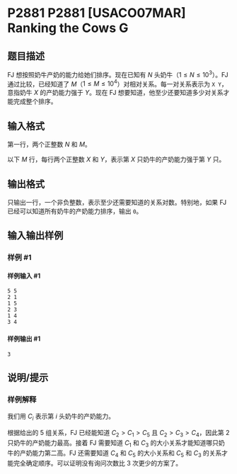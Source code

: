 # P2881 P2881 [USACO07MAR] Ranking the Cows G

## 题目描述

FJ 想按照奶牛产奶的能力给她们排序。现在已知有 $N$ 头奶牛（$1\le N\le {10}^3$）。FJ 通过比较，已经知道了 $M$（$1 \le M \le {10}^4$）对相对关系。每一对关系表示为 `X Y`，意指奶牛 $X$ 的产奶能力强于 $Y$。现在 FJ 想要知道，他至少还要知道多少对关系才能完成整个排序。

## 输入格式

第一行，两个正整数 $N$ 和 $M$。

以下 $M$ 行，每行两个正整数 $X$ 和 $Y$，表示第 $X$ 只奶牛的产奶能力强于第 $Y$ 只。

## 输出格式

只输出一行，一个非负整数，表示至少还需要知道的关系对数。特别地，如果 FJ 已经可以知道所有奶牛的产奶能力排序，输出 `0`。

## 输入输出样例

### 样例 #1

#### 样例输入 #1

```
5 5
2 1
1 5
2 3
1 4
3 4
```

#### 样例输出 #1

```
3
```

## 说明/提示

### 样例解释

我们用 $C_i$ 表示第 $i$ 头奶牛的产奶能力。

根据给出的 $5$ 组关系，FJ 已经能知道 $C_2 > C_1 > C_5$ 且 $C_2 > C_3 > C_4$，因此第 $2$ 只奶牛的产奶能力最高。接着 FJ 需要知道 $C_1$ 和 $C_3$ 的大小关系才能知道哪只奶牛的产奶能力第二高。FJ 还需要知道 $C_4$ 和 $C_5$ 的大小关系和 $C_5$ 和 $C_3$ 的关系才能完全确定顺序。可以证明没有询问次数比 $3$ 次更少的方案了。
